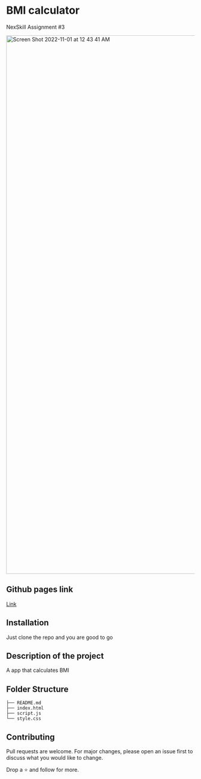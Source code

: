 # BMI calculator

NexSkill Assignment #3

<img width="1440" alt="Screen Shot 2022-11-01 at 12 43 41 AM" src="https://user-images.githubusercontent.com/68749736/199096552-a564d1ed-51e5-477d-b43a-925be87d99ba.png">

## Github pages link

[Link](https://rayanabid.github.io/BMI-calculator)

## Installation

Just clone the repo and you are good to go

## Description of the project

A app that calculates BMI

## Folder Structure

```
├── README.md
├── index.html
├── script.js
└── style.css
```

## Contributing

Pull requests are welcome. For major changes, please open an issue first to discuss what you would like to change.

Drop a ⭐ and follow for more.
